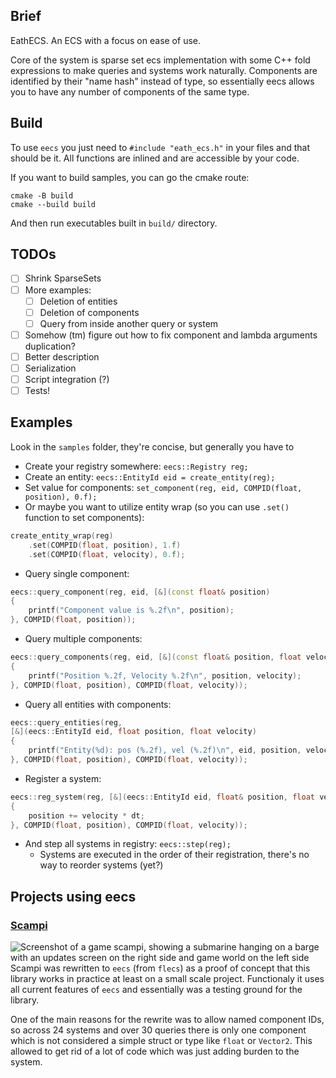 ## Brief
EathECS. An ECS with a focus on ease of use.

Core of the system is sparse set ecs implementation with some C++ fold expressions to make queries and systems work naturally.
Components are identified by their "name hash" instead of type, so essentially eecs allows you to have any number of components of the same type.

## Build
To use `eecs` you just need to `#include "eath_ecs.h"` in your files and that should be it. All functions are inlined and are accessible by your code.

If you want to build samples, you can go the cmake route:
```
cmake -B build
cmake --build build
```
And then run executables built in `build/` directory.

## TODOs
- [ ] Shrink SparseSets
- [ ] More examples:
    - [ ] Deletion of entities
    - [ ] Deletion of components
    - [ ] Query from inside another query or system
- [ ] Somehow (tm) figure out how to fix component and lambda arguments duplication?
- [ ] Better description
- [ ] Serialization
- [ ] Script integration (?)
- [ ] Tests!

## Examples
Look in the `samples` folder, they're concise, but generally you have to
* Create your registry somewhere: `eecs::Registry reg;`
* Create an entity: `eecs::EntityId eid = create_entity(reg);`
* Set value for components: `set_component(reg, eid, COMPID(float, position), 0.f);`
* Or maybe you want to utilize entity wrap (so you can use `.set()` function to set components):

```c++
create_entity_wrap(reg)
    .set(COMPID(float, position), 1.f)
    .set(COMPID(float, velocity), 0.f);
```

* Query single component:

```c++
eecs::query_component(reg, eid, [&](const float& position)
{
    printf("Component value is %.2f\n", position);
}, COMPID(float, position));
```

* Query multiple components:

```c++
eecs::query_components(reg, eid, [&](const float& position, float velocity)
{
    printf("Position %.2f, Velocity %.2f\n", position, velocity);
}, COMPID(float, position), COMPID(float, velocity));
```

* Query all entities with components:

```c++
eecs::query_entities(reg,
[&](eecs::EntityId eid, float position, float velocity)
{
    printf("Entity(%d): pos (%.2f), vel (%.2f)\n", eid, position, velocity);
}, COMPID(float, position), COMPID(float, velocity));
```

* Register a system:

```c++
eecs::reg_system(reg, [&](eecs::EntityId eid, float& position, float velocity)
{
    position += velocity * dt;
}, COMPID(float, position), COMPID(float, velocity));
```

* And step all systems in registry: `eecs::step(reg);`
    * Systems are executed in the order of their registration, there's no way to reorder systems (yet?)

## Projects using eecs
### [Scampi](https://apoly.itch.io/scampi)
![Screenshot of a game scampi, showing a submarine hanging on a barge with an updates screen on the right side and game world on the left side](https://img.itch.zone/aW1hZ2UvMzQ1NzM2MC8yMDYyMzI3Mi5wbmc=/original/h0jhEL.png)
Scampi was rewritten to `eecs` (from `flecs`) as a proof of concept that this library works in practice at
least on a small scale project. Functionaly it uses all current features of `eecs` and essentially was a
testing ground for the library.

One of the main reasons for the rewrite was to allow named component IDs, so across 24 systems and over 30 queries there is only
one component which is not considered a simple struct or type like `float` or `Vector2`. This allowed to get rid of a lot of code
which was just adding burden to the system.
